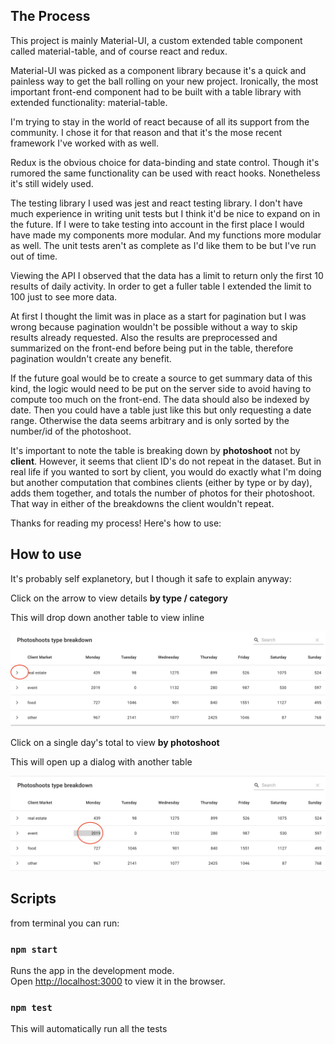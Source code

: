 ## The Process

This project is mainly Material-UI, a custom extended table component called material-table, and of course react and redux.

Material-UI was picked as a component library because it's a quick and painless way to get the ball rolling on your new project. Ironically, the most important front-end component had to be built with a table library with extended functionality: material-table.

I'm trying to stay in the world of react because of all its support from the community. I chose it for that reason and that it's the mose recent framework I've worked with as well.

Redux is the obvious choice for data-binding and state control. Though it's rumored the same functionality can be used with react hooks. Nonetheless it's still widely used.

The testing library I used was jest and react testing library. I don't have much experience in writing unit tests but I think it'd be nice to expand on in the future. If I were to take testing into account in the first place I would have made my components more modular. And my functions more modular as well. The unit tests aren't as complete as I'd like them to be but I've run out of time.

Viewing the API I observed that the data has a limit to return only the first 10 results of daily activity. In order to get a fuller table I extended the limit to 100 just to see more data.

At first I thought the limit was in place as a start for pagination but I was wrong because pagination wouldn't be possible without a way to skip results already requested. Also the results are preprocessed and summarized on the front-end before being put in the table, therefore pagination wouldn't create any benefit.

If the future goal would be to create a source to get summary data of this kind, the logic would need to be put on the server side to avoid having to compute too much on the front-end. The data should also be indexed by date. Then you could have a table just like this but only requesting a date range. Otherwise the data seems arbitrary and is only sorted by the number/id of the photoshoot.

It's important to note the table is breaking down by **photoshoot** not by **client**. However, it seems that client ID's do not repeat in the dataset. But in real life if you wanted to sort by client, you would do exactly what I'm doing but another computation that combines clients (either by type or by day), adds them together, and totals the number of photos for their photoshoot. That way in either of the breakdowns the client wouldn't repeat.

Thanks for reading my process! Here's how to use:

## How to use

It's probably self explanetory, but I though it safe to explain anyway:

Click on the arrow to view details **by type / category**

This will drop down another table to view inline

![alt text](/public/screen1.png "Click on the arrow to view details")

Click on a single day's total to view **by photoshoot**

This will open up a dialog with another table

![alt text](/public/screen2.png "Click on a single day's total to view")

## Scripts

from terminal you can run:

### `npm start`

Runs the app in the development mode.<br />
Open [http://localhost:3000](http://localhost:3000) to view it in the browser.

### `npm test`

This will automatically run all the tests


